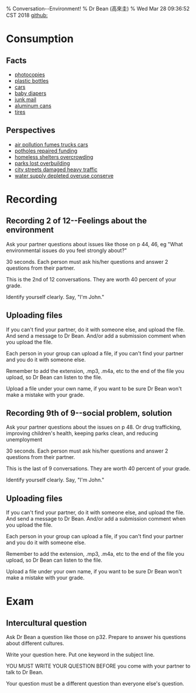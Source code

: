 % Conversation--Environment!
% Dr Bean (高來圭)
% Wed Mar 28 09:36:52 CST 2018 [github: ](https://github.com/drbean/curriculum/tree/master/conversation)

# Consumption

## Facts

- [photocopies ](http://www.google.com.tw/search?q=%22photocopies%22&num=100&gws_rd=ssl&tbm=isch&tbo=u&source=univ&sa=X)
- [plastic bottles ](http://www.google.com.tw/search?q=%22plastic+bottles%22&num=100&gws_rd=ssl&tbm=isch&tbo=u&source=univ&sa=X)
- [cars ](http://www.google.com.tw/search?q=%22cars%22&num=100&gws_rd=ssl&tbm=isch&tbo=u&source=univ&sa=X)
- [baby diapers ](http://www.google.com.tw/search?q=%22baby+diapers%22&num=100&gws_rd=ssl&tbm=isch&tbo=u&source=univ&sa=X)
- [junk mail ](http://www.google.com.tw/search?q=%22junk+mail%22&num=100&gws_rd=ssl&tbm=isch&tbo=u&source=univ&sa=X)
- [aluminum cans ](http://www.google.com.tw/search?q=%22aluminum+cans%22&num=100&gws_rd=ssl&tbm=isch&tbo=u&source=univ&sa=X)
- [tires ](http://www.google.com.tw/search?q=%22tires%22&num=100&gws_rd=ssl&tbm=isch&tbo=u&source=univ&sa=X)

## Perspectives

- [air pollution fumes trucks cars ](http://www.google.com.tw/search?q=%22air+pollution+fumes+trucks+cars%22&num=100&gws_rd=ssl&tbm=isch&tbo=u&source=univ&sa=X)
- [potholes repaired funding ](http://www.google.com.tw/search?q=%22potholes+repaired+funding%22&num=100&gws_rd=ssl&tbm=isch&tbo=u&source=univ&sa=X)
- [homeless shelters overcrowding ](http://www.google.com.tw/search?q=%22homeless+shelters+overcrowding%22&num=100&gws_rd=ssl&tbm=isch&tbo=u&source=univ&sa=X)
- [parks lost overbuilding ](http://www.google.com.tw/search?q=%22parks+lost+overbuilding%22&num=100&gws_rd=ssl&tbm=isch&tbo=u&source=univ&sa=X)
- [city streets damaged heavy traffic ](http://www.google.com.tw/search?q=%22city+streets+damaged+heavy+traffic%22&num=100&gws_rd=ssl&tbm=isch&tbo=u&source=univ&sa=X)
- [water supply depleted overuse conserve ](http://www.google.com.tw/search?q=%22water+supply+depleted+overuse+conserve%22&num=100&gws_rd=ssl&tbm=isch&tbo=u&source=univ&sa=X)

# Recording

## Recording 2 of 12--Feelings about the environment

Ask your partner questions about issues like those on p 44, 46, eg "What environmental issues do you feel strongly about?"

30 seconds. Each person must ask his/her questions and answer 2 questions from their partner.

This is the 2nd of 12 conversations. They are worth 40 percent of your grade.

Identify yourself clearly. Say, "I'm John."

## Uploading files

If you can't find your partner, do it with someone else, and upload the file. And send a message to Dr Bean. And/or add a submission comment when you upload the file.

Each person in your group can upload a file, if you can't find your partner and you do it with someone else.

Remember to add the extension, .mp3, .m4a, etc to the end of the file you upload, so Dr Bean can listen to the file.

Upload a file under your own name, if you want to be sure Dr Bean won't make a mistake with your grade.

## Recording 9th of 9--social problem, solution

Ask your partner questions about the issues on p 48. Or drug trafficking, improving children's health, keeping parks clean, and reducing unemployment

30 seconds. Each person must ask his/her questions and answer 2 questions from their partner.

This is the last of 9 conversations. They are worth 40 percent of your grade.

Identify yourself clearly. Say, "I'm John."

## Uploading files

If you can't find your partner, do it with someone else, and upload the file. And send a message to Dr Bean. And/or add a submission comment when you upload the file.

Each person in your group can upload a file, if you can't find your partner and you do it with someone else.

Remember to add the extension, .mp3, .m4a, etc to the end of the file you upload, so Dr Bean can listen to the file.

Upload a file under your own name, if you want to be sure Dr Bean won't make a mistake with your grade.

# Exam

## Intercultural question

Ask Dr Bean a question like those on p32. Prepare to answer his questions about different cultures.

Write your question here. Put one keyword in the subject line.

YOU MUST WRITE YOUR QUESTION BEFORE you come with your partner to talk to Dr Bean.

Your question must be a different question than everyone else's question.
